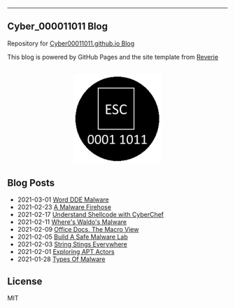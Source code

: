 
---
## Cyber_000011011 Blog

Repository for [Cyber00011011.github.io Blog](https://cyber00011011.github.io/)

This blog is powered by GitHub Pages and the site template from [Reverie](https://github.com/amitmerchant1990/reverie)


<div align="center">
  <br>
  <img src="/images/icon2.jpg" alt="Cyber00011011_Blog" width="200"/>
  <br>  
</div>

## Blog Posts


* 2021-03-01 [Word DDE Malware](https://cyber00011011.github.io/WordDDE/)
* 2021-02-23 [A Malware Firehose](https://cyber00011011.github.io/AMalwareFirehose/)
* 2021-02-17 [Understand Shellcode with CyberChef](https://cyber00011011.github.io/CookingUpCyber/)
* 2021-02-11 [Where's Waldo's Malware](https://cyber00011011.github.io/WheresWaldosMalware/)
* 2021-02-09 [Office Docs, The Macro View](https://cyber00011011.github.io/OfficeDocsTheMacroView/)
* 2021-02-05 [Build A Safe Malware Lab](https://cyber00011011.github.io/BuildASafeMalwareLab/)
* 2021-02-03 [String Stings Everywhere](https://cyber00011011.github.io/StringStingsEverywhere/)
* 2021-02-01 [Exploring APT Actors](https://cyber00011011.github.io/Exploring_APT_Actors/)
* 2021-01-28 [Types Of Malware](https://cyber00011011.github.io/TypesOfMalware/)

## License

MIT
